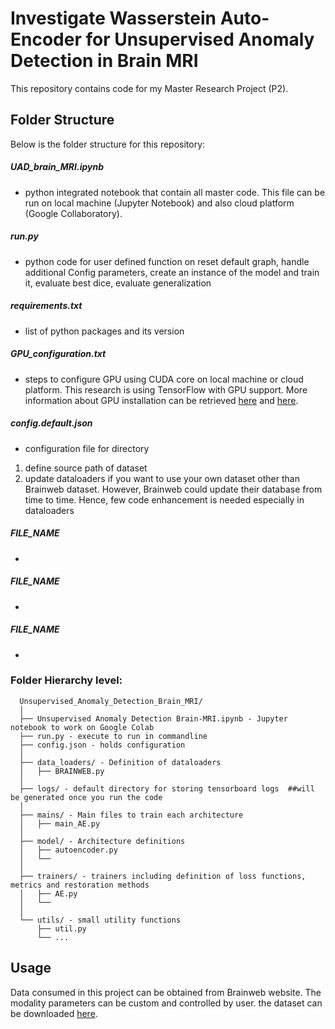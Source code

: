 # Investigate Wasserstein Auto-Encoder for Unsupervised Anomaly Detection in Brain MRI

This repository contains code for my Master Research Project (P2).

## Folder Structure
Below is the folder structure for this repository:

##### UAD_brain_MRI.ipynb 
* python integrated notebook that contain all master code. This file can be run on local machine (Jupyter Notebook) and also cloud platform (Google Collaboratory).


##### run.py
* python code for user defined function on reset default graph, handle additional Config parameters, create an instance of the model and train it, evaluate best dice, evaluate generalization


##### requirements.txt
* list of python packages and its version


##### GPU_configuration.txt
* steps to configure GPU using CUDA core on local machine or cloud platform. This research is using TensorFlow with GPU support. More information about GPU installation can be retrieved [here](https://www.tensorflow.org/install/gpu) and [here](https://www.tensorflow.org/guide/gpu).


##### config.default.json
* configuration file for directory
1. define source path of dataset
2. update dataloaders if you want to use your own dataset other than Brainweb dataset. However, Brainweb could update their database from time to time. Hence, few code enhancement is needed especially in dataloaders


##### FILE_NAME
* 


##### FILE_NAME
* 


##### FILE_NAME
* 


### Folder Hierarchy level:
```
  Unsupervised_Anomaly_Detection_Brain_MRI/
  │
  ├── Unsupervised Anomaly Detection Brain-MRI.ipynb - Jupyter notebook to work on Google Colab
  ├── run.py - execute to run in commandline
  ├── config.json - holds configuration
  │
  ├── data_loaders/ - Definition of dataloaders
  │   ├── BRAINWEB.py
  │
  ├── logs/ - default directory for storing tensorboard logs  ##will be generated once you run the code
  │
  ├── mains/ - Main files to train each architecture
  │   ├── main_AE.py
  │
  ├── model/ - Architecture definitions
  │   ├── autoencoder.py
  │   └── 
  │ 
  ├── trainers/ - trainers including definition of loss functions, metrics and restoration methods
  │   ├── AE.py
  │   └── 
  │  
  └── utils/ - small utility functions
      ├── util.py
      └── ...
```

## Usage
Data consumed in this project can be obtained from Brainweb website. The modality parameters can be custom and controlled by user. the dataset can be downloaded [here](https://brainweb.bic.mni.mcgill.ca/).



